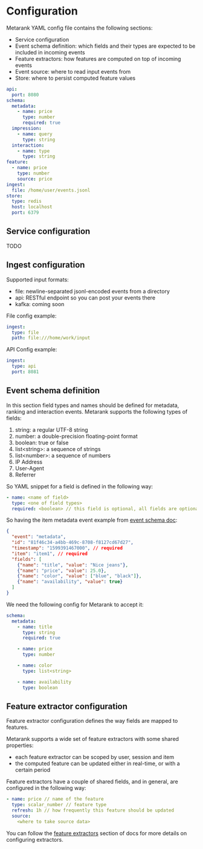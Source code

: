 # Configuration

Metarank YAML config file contains the following sections:
* Service configuration
* Event schema definition: which fields and their types are expected to be included in incoming events
* Feature extractors: how features are computed on top of incoming events
* Event source: where to read input events from
* Store: where to persist computed feature values 


```yaml
api:
  port: 8080
schema:
  metadata:
    - name: price
      type: number
      required: true
  impression:
    - name: query
      type: string
  interaction:
    - name: type 
      type: string
feature:
  - name: price
    type: number
    source: price
ingest:
  file: /home/user/events.jsonl
store:
  type: redis
  host: localhost
  port: 6379
```

## Service configuration

TODO

## Ingest configuration

Supported input formats:
* file: newline-separated jsonl-encoded events from a directory
* api: RESTful endpoint so you can post your events there
* kafka: coming soon

File config example:
```yaml
ingest:
  type: file
  path: file:///home/work/input
```

API Config example:
```yaml
ingest:
  type: api
  port: 8081
```


## Event schema definition

In this section field types and names should be defined for metadata, ranking and interaction events. Metarank supports
the following types of fields:
1. string: a regular UTF-8 string
2. number: a double-precision floating-point format
3. boolean: true or false
4. list\<string\>: a sequence of strings
5. list\<number\>: a sequence of numbers
6. IP Address
7. User-Agent
8. Referrer

So YAML snippet for a field is defined in the following way:
```yaml
- name: <name of field>
  type: <one of field types>
  required: <boolean> // this field is optional, all fields are optional by default
```

So having the item metadata event example from [event schema doc](xx_event_schema.md):
```json
{
  "event": "metadata",
  "id": "81f46c34-a4bb-469c-8708-f8127cd67d27",
  "timestamp": "1599391467000", // required
  "item": "item1", // required
  "fields": [
    {"name": "title", "value": "Nice jeans"},
    {"name": "price", "value": 25.0},
    {"name": "color", "value": ["blue", "black"]},
    {"name": "availability", "value": true}
  ]
}
```

We need the following config for Metarank to accept it:

```yaml
schema:
  metadata:
    - name: title
      type: string
      required: true

    - name: price
      type: number

    - name: color
      type: list<string>

    - name: availability
      type: boolean      
```

## Feature extractor configuration

Feature extractor configuration defines the way fields are mapped to features.

Metarank supports a wide set of feature extractors with some shared properties:
* each feature extractor can be scoped by user, session and item
* the computed feature can be updated either in real-time, or with a certain period

Feature extractors have a couple of shared fields, and in general, are configured in the following way:
```yaml
- name: price // name of the feature
  type: scalar_number // feature type
  refresh: 1h // how frequently this feature should be updated
  source:
    <where to take source data>
```

You can follow the [feature extractors](xx_feature_extractors.md) section of docs for more details on configuring 
extractors.

